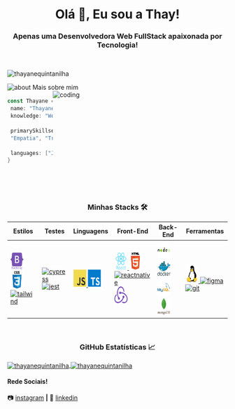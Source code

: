 <h1 align="center">Olá 👋, Eu sou a Thay!</h1>
<h3 align="center">Apenas uma Desenvolvedora Web FullStack apaixonada por Tecnologia!</h3>

<br>
<p align="left"> <img src="https://komarev.com/ghpvc/?username=thayanequintanilha&label=Profile%20views&color=0e75b6&style=flat" alt="thayanequintanilha" /> </p>

<img width="35" alt="about" src="https://raw.github.com/elizarov/elizarov/master/about.png"> <span>Mais sobre mim</span>
<img align="right" alt="coding" width="400" margin="20" src="https://i.pinimg.com/originals/02/49/ef/0249efe4cc8e3c20094fc2d20aa58912.gif">

```kotlin
const Thayane = {
 name: "Thayane Quintanilha de Souza",
 knowledge: "Web FullStack",
 
 primarySkillset: ["Lógica", "Comunicação", "Adaptabilidade", 
 "Empatia", "Trabalho em Equipe", "Resolução de Problemas"],

 languages: ["Javascript", "React", "NodeJs", "Typescript"],
}
```

<br>
<br>
<br>

<h3 align="center">Minhas Stacks 🛠️</h3>

<table align="center">
 <thead>
  <tr>
   <th>Estilos</th>
   <th>Testes</th>
   <th>Linguagens</th>
   <th>Front-End</th>
   <th>Back-End</th>
   <th>Ferramentas</th>
  </tr>
 </thead>

 <tbody>
  <tr>
   <td>
    <span><a href="https://getbootstrap.com" target="_blank" rel="noreferrer"> <img width="30" src="https://raw.githubusercontent.com/devicons/devicon/master/icons/bootstrap/bootstrap-plain-wordmark.svg" alt="bootstrap" width="40" height="40"/> </a>
   <a href="https://www.w3schools.com/css/" target="_blank" rel="noreferrer"> <img width="30"  src="https://raw.githubusercontent.com/devicons/devicon/master/icons/css3/css3-original-wordmark.svg" alt="css3" width="40" height="40"/> </a>
   <a href="https://tailwindcss.com/" target="_blank" rel="noreferrer"> <img width="30"  src="https://www.vectorlogo.zone/logos/tailwindcss/tailwindcss-icon.svg" alt="tailwind" width="40" height="40"/> </a></span>
   </td>
   
   <td>
    <a href="https://www.cypress.io" target="_blank" rel="noreferrer"> <img width="30"  src="https://raw.githubusercontent.com/simple-icons/simple-icons/6e46ec1fc23b60c8fd0d2f2ff46db82e16dbd75f/icons/cypress.svg" alt="cypress" width="30" height="40"/>
    <a href="https://jestjs.io" target="_blank" rel="noreferrer"> <img width="30"  src="https://www.vectorlogo.zone/logos/jestjsio/jestjsio-icon.svg" alt="jest" width="40" height="40"/>
   </td>
     
   <td>
    <a href="https://developer.mozilla.org/en-US/docs/Web/JavaScript" target="_blank" rel="noreferrer"> <img width="30"  src="https://raw.githubusercontent.com/devicons/devicon/master/icons/javascript/javascript-original.svg" alt="javascript" width="40" height="40"/> </a>
    <a href="https://www.typescriptlang.org/" target="_blank" rel="noreferrer"> <img width="30"  src="https://raw.githubusercontent.com/devicons/devicon/master/icons/typescript/typescript-original.svg" alt="typescript" width="40" height="40"/> </a> 
   </td>
    
  <td>
   <a href="https://reactjs.org/" target="_blank" rel="noreferrer"> <img width="30"  src="https://raw.githubusercontent.com/devicons/devicon/master/icons/react/react-original-wordmark.svg" alt="react" width="40" height="40"/> </a>
   <a href="https://www.w3.org/html/" target="_blank" rel="noreferrer"> <img width="30"  src="https://raw.githubusercontent.com/devicons/devicon/master/icons/html5/html5-original-wordmark.svg" alt="html5" width="40" height="40"/> </a>
   <a href="https://reactnative.dev/" target="_blank" rel="noreferrer"> <img width="30"  src="https://reactnative.dev/img/header_logo.svg" alt="reactnative" width="40" height="40"/>      </a>
   <a href="https://redux.js.org" target="_blank" rel="noreferrer"> <img width="30"  src="https://raw.githubusercontent.com/devicons/devicon/master/icons/redux/redux-original.svg" alt="redux" width="40" height="40"/> </a>
  </td>
  
   <td>
    <a href="https://nodejs.org" target="_blank" rel="noreferrer"> <img width="30"  src="https://raw.githubusercontent.com/devicons/devicon/master/icons/nodejs/nodejs-original-wordmark.svg" alt="nodejs" width="40" height="40"/> </a>
    <a href="https://www.docker.com/" target="_blank" rel="noreferrer"> <img width="30"  src="https://raw.githubusercontent.com/devicons/devicon/master/icons/docker/docker-original-wordmark.svg" alt="docker" width="40" height="40"/> </a>
    <a href="https://www.mysql.com/" target="_blank" rel="noreferrer"> <img width="30"  src="https://raw.githubusercontent.com/devicons/devicon/master/icons/mysql/mysql-original-wordmark.svg" alt="mysql" width="40" height="40"/> </a>
    <a href="https://www.mongodb.com/" target="_blank" rel="noreferrer"> <img width="30"  src="https://raw.githubusercontent.com/devicons/devicon/master/icons/mongodb/mongodb-original-wordmark.svg" alt="mongodb" width="40" height="40"/> </a>
   </td>
  
   <td>
    <a href="https://www.linux.org/" target="_blank" rel="noreferrer"> <img width="30"  src="https://raw.githubusercontent.com/devicons/devicon/master/icons/linux/linux-original.svg" alt="linux" width="40" height="40"/> </a>
    <a href="https://www.figma.com/" target="_blank" rel="noreferrer"> <img width="30"  src="https://www.vectorlogo.zone/logos/figma/figma-icon.svg" alt="figma" width="40" height="40"/> </a>
<a href="https://git-scm.com/" target="_blank" rel="noreferrer"> <img width="30"  src="https://www.vectorlogo.zone/logos/git-scm/git-scm-icon.svg" alt="git" width="40" height="40"/> </a>
   </td>
  </tr>
 </tbody>
</table>
<br>

<h3 align="center">GitHub Estatísticas 📈</h3>

<a href="https://github.com/thayanequintanilha">
  <img align="center" src="https://github-readme-stats.vercel.app/api/top-langs/?username=thayanequintanilha&layout=compact&langs_count=16&theme=dracula" alt="thayanequintanilha" />
</a>

<a href="https://github.com/thayanequintanilha">
 <img align="center" src="https://github-readme-stats.vercel.app/api?username=thayanequintanilha&show_icons=true&theme=dracula" alt="thayanequintanilha"/>
</a>

[website]: https://codedev.ga/
[twitter]: https://twitter.com/SEUTWITTER
[youtube]: https://www.youtube.com/user/SEUYOUTUBE/
[instagram]: https://instagram.com/quintanilhathay
[linkedin]: https://www.linkedin.com/in/thayanequintanilha
[gmail]: thayaniquintanilha2@gmail.com

#### Rede Sociais!

📷 [instagram][instagram] **|**
👔 [linkedin][linkedin]
